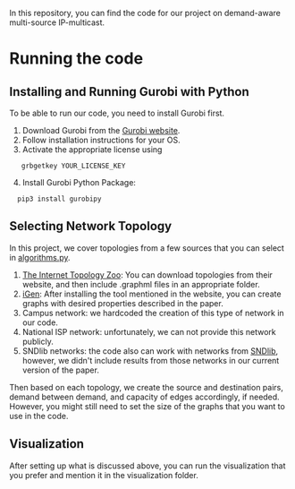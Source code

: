 In this repository, you can find the code for our project on demand-aware multi-source IP-multicast.

# Running the code

## Installing and Running Gurobi with Python
To be able to run our code, you need to install Gurobi first.

1. Download Gurobi from the [Gurobi website](https://www.gurobi.com/downloads/gurobi-software/).
2. Follow installation instructions for your OS.
3. Activate the appropriate license using
```console
   grbgetkey YOUR_LICENSE_KEY
```
4. Install Gurobi Python Package:
```console
  pip3 install gurobipy
```

## Selecting Network Topology
In this project, we cover topologies from a few sources that you can select in [algorithms.py](Algorithms/algorithms.py).
1. [The Internet Topology Zoo](https://topology-zoo.org/): You can download topologies from their website, and then include .graphml files in an appropriate folder.
2. [iGen](https://igen.sourceforge.net/): After installing the tool mentioned in the website, you can create graphs with desired properties described in the paper.
3. Campus network: we hardcoded the creation of this type of network in our code.
4. National ISP network: unfortunately, we can not provide this network publicly.
5. SNDlib networks: the code also can work with networks from [SNDlib](https://sndlib.put.poznan.pl/home.action), however, we didn't include results from those networks in our current version of the paper.

Then based on each topology, we create the source and destination pairs, demand between demand, and capacity of edges accordingly, if needed. However, you might still need to set the size of the graphs that you want to use in the code.

## Visualization

After setting up what is discussed above, you can run the visualization that you prefer and mention it in the visualization folder.
